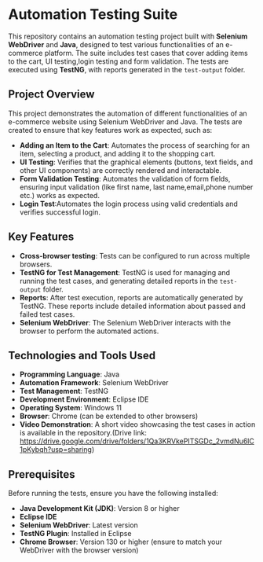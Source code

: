# Automation Testing Suite

This repository contains an automation testing project built with **Selenium WebDriver** and **Java**, designed to test various functionalities of an e-commerce platform. The suite includes test cases that cover adding items to the cart, UI testing,login testing and form validation. The tests are executed using **TestNG**, with reports generated in the `test-output` folder.

## Project Overview

This project demonstrates the automation of different functionalities of an e-commerce website using Selenium WebDriver and Java. The tests are created to ensure that key features work as expected, such as:

- **Adding an Item to the Cart**: Automates the process of searching for an item, selecting a product, and adding it to the shopping cart.
- **UI Testing**: Verifies that the graphical elements (buttons, text fields, and other UI components) are correctly rendered and interactable.
- **Form Validation Testing**: Automates the validation of form fields, ensuring input validation (like first name, last name,email,phone number etc.) works as expected.
- **Login Test**:Automates the login process using valid credentials and verifies successful login.

## Key Features

- **Cross-browser testing**: Tests can be configured to run across multiple browsers.
- **TestNG for Test Management**: TestNG is used for managing and running the test cases, and generating detailed reports in the `test-output` folder.
- **Reports**: After test execution, reports are automatically generated by TestNG. These reports include detailed information about passed and failed test cases.
- **Selenium WebDriver**: The Selenium WebDriver interacts with the browser to perform the automated actions.

## Technologies and Tools Used

- **Programming Language**: Java
- **Automation Framework**: Selenium WebDriver
- **Test Management**: TestNG
- **Development Environment**: Eclipse IDE
- **Operating System**: Windows 11
- **Browser**: Chrome (can be extended to other browsers)
- **Video Demonstration**: A short video showcasing the test cases in action is available in the repository.(Drive link:  https://drive.google.com/drive/folders/1Qa3KRVkePITSGDc_2vmdNu6lC1pKybqh?usp=sharing)

## Prerequisites

Before running the tests, ensure you have the following installed:

- **Java Development Kit (JDK)**: Version 8 or higher
- **Eclipse IDE**
- **Selenium WebDriver**: Latest version
- **TestNG Plugin**: Installed in Eclipse
- **Chrome Browser**: Version 130 or higher (ensure to match your WebDriver with the browser version)



